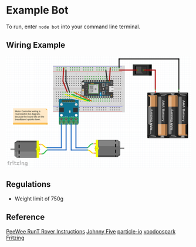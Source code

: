 # Example Bot

To run, enter `node bot` into your command line terminal.

## Wiring Example
![Wiring Diagram](./wiring-diagram.png)

## Regulations

* Weight limit of 750g

## Reference
[PeeWee RunT Rover Instructions](https://www.youtube.com/watch?v=OjxLEaO_az0&feature=youtu.be)
[Johnny Five](http://johnny-five.io/)
[particle-io](https://www.npmjs.com/package/particle-io)
[voodoospark](https://github.com/voodootikigod/voodoospark)
[Fritzing](https://fritzing.org/home/)

